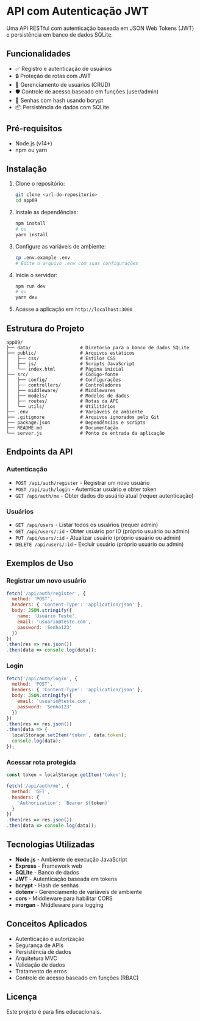 # API com Autenticação JWT

Uma API RESTful com autenticação baseada em JSON Web Tokens (JWT) e persistência em banco de dados SQLite.

## Funcionalidades

- ✅ Registro e autenticação de usuários
- 🔒 Proteção de rotas com JWT
- 👥 Gerenciamento de usuários (CRUD)
- 🛡️ Controle de acesso baseado em funções (user/admin)
- 🔐 Senhas com hash usando bcrypt
- 📦 Persistência de dados com SQLite

## Pré-requisitos

- Node.js (v14+)
- npm ou yarn

## Instalação

1. Clone o repositório:
   ```bash
   git clone <url-do-repositorio>
   cd app09
   ```

2. Instale as dependências:
   ```bash
   npm install
   # ou
   yarn install
   ```

3. Configure as variáveis de ambiente:
   ```bash
   cp .env.example .env
   # Edite o arquivo .env com suas configurações
   ```

4. Inicie o servidor:
   ```bash
   npm run dev
   # ou
   yarn dev
   ```

5. Acesse a aplicação em `http://localhost:3000`

## Estrutura do Projeto

```
app09/
├── data/                  # Diretório para o banco de dados SQLite
├── public/                # Arquivos estáticos
│   ├── css/               # Estilos CSS
│   ├── js/                # Scripts JavaScript
│   └── index.html         # Página inicial
├── src/                   # Código-fonte
│   ├── config/            # Configurações
│   ├── controllers/       # Controladores
│   ├── middleware/        # Middlewares
│   ├── models/            # Modelos de dados
│   ├── routes/            # Rotas da API
│   └── utils/             # Utilitários
├── .env                   # Variáveis de ambiente
├── .gitignore             # Arquivos ignorados pelo Git
├── package.json           # Dependências e scripts
├── README.md              # Documentação
└── server.js              # Ponto de entrada da aplicação
```

## Endpoints da API

### Autenticação

- `POST /api/auth/register` - Registrar um novo usuário
- `POST /api/auth/login` - Autenticar usuário e obter token
- `GET /api/auth/me` - Obter dados do usuário atual (requer autenticação)

### Usuários

- `GET /api/users` - Listar todos os usuários (requer admin)
- `GET /api/users/:id` - Obter usuário por ID (próprio usuário ou admin)
- `PUT /api/users/:id` - Atualizar usuário (próprio usuário ou admin)
- `DELETE /api/users/:id` - Excluir usuário (próprio usuário ou admin)

## Exemplos de Uso

### Registrar um novo usuário

```javascript
fetch('/api/auth/register', {
  method: 'POST',
  headers: { 'Content-Type': 'application/json' },
  body: JSON.stringify({
    name: 'Usuário Teste',
    email: 'usuario@teste.com',
    password: 'Senha123'
  })
})
.then(res => res.json())
.then(data => console.log(data));
```

### Login

```javascript
fetch('/api/auth/login', {
  method: 'POST',
  headers: { 'Content-Type': 'application/json' },
  body: JSON.stringify({
    email: 'usuario@teste.com',
    password: 'Senha123'
  })
})
.then(res => res.json())
.then(data => {
  localStorage.setItem('token', data.token);
  console.log(data);
});
```

### Acessar rota protegida

```javascript
const token = localStorage.getItem('token');

fetch('/api/auth/me', {
  method: 'GET',
  headers: { 
    'Authorization': `Bearer ${token}` 
  }
})
.then(res => res.json())
.then(data => console.log(data));
```

## Tecnologias Utilizadas

- **Node.js** - Ambiente de execução JavaScript
- **Express** - Framework web
- **SQLite** - Banco de dados
- **JWT** - Autenticação baseada em tokens
- **bcrypt** - Hash de senhas
- **dotenv** - Gerenciamento de variáveis de ambiente
- **cors** - Middleware para habilitar CORS
- **morgan** - Middleware para logging

## Conceitos Aplicados

- Autenticação e autorização
- Segurança de APIs
- Persistência de dados
- Arquitetura MVC
- Validação de dados
- Tratamento de erros
- Controle de acesso baseado em funções (RBAC)

## Licença

Este projeto é para fins educacionais. 